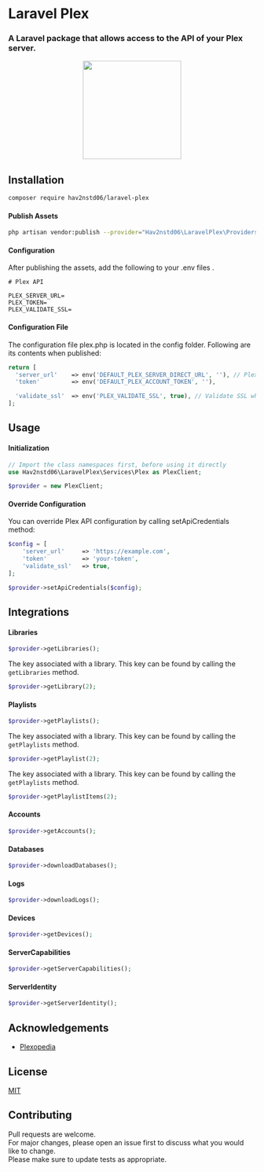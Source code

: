 
# Laravel Plex
### A Laravel package that allows access to the API of your Plex server.

<p align="center">
    <img height="200" src="https://user-images.githubusercontent.com/33732634/201248345-0df081eb-da1d-4605-92bb-e4c40bfdcd78.png" />   
</p>

## Installation

```bash
composer require hav2nstd06/laravel-plex
```

#### Publish Assets
```bash
php artisan vendor:publish --provider="Hav2nstd06\LaravelPlex\Providers\PlexServiceProvider" 
```

#### Configuration
After publishing the assets, add the following to your .env files .

```env
# Plex API

PLEX_SERVER_URL=
PLEX_TOKEN=
PLEX_VALIDATE_SSL=
```

#### Configuration File
The configuration file plex.php is located in the config folder. Following are its contents when published:

```php
return [
  'server_url'    => env('DEFAULT_PLEX_SERVER_DIRECT_URL', ''), // Plex Server URL (ex: http://[IP address]:32400)
  'token'         => env('DEFAULT_PLEX_ACCOUNT_TOKEN', ''),

  'validate_ssl'  => env('PLEX_VALIDATE_SSL', true), // Validate SSL when creating api client.
];
```
## Usage

#### Initialization

```php
// Import the class namespaces first, before using it directly
use Hav2nstd06\LaravelPlex\Services\Plex as PlexClient;

$provider = new PlexClient;
```

#### Override Configuration
You can override Plex API configuration by calling setApiCredentials method:

```php
$config = [
    'server_url'     => 'https://example.com',
    'token'          => 'your-token',
    'validate_ssl'   => true,
];

$provider->setApiCredentials($config);
```
## Integrations

#### Libraries

```php
$provider->getLibraries();
```

The key associated with a library. This key can be found by calling the ``getLibraries`` method.
```php
$provider->getLibrary(2);
```

#### Playlists

```php
$provider->getPlaylists();
```

The key associated with a library. This key can be found by calling the ``getPlaylists`` method.
```php
$provider->getPlaylist(2);
```

The key associated with a library. This key can be found by calling the ``getPlaylists`` method.
```php
$provider->getPlaylistItems(2);
```

#### Accounts

```php
$provider->getAccounts();
```

#### Databases

```php
$provider->downloadDatabases();
```

#### Logs

```php
$provider->downloadLogs();
```

#### Devices

```php
$provider->getDevices();
```

#### ServerCapabilities

```php
$provider->getServerCapabilities();
```

#### ServerIdentity

```php
$provider->getServerIdentity();
```

## Acknowledgements

- [Plexopedia](https://www.plexopedia.com/plex-media-server/api/)


## License

[MIT](https://choosealicense.com/licenses/mit/)


## Contributing

Pull requests are welcome.  
For major changes, please open an issue first to discuss what you would like to change.  
Please make sure to update tests as appropriate.

